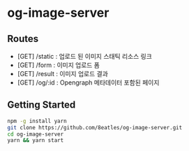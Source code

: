 # og-image-server

## Routes

- [GET] /static : 업로드 된 이미지 스태틱 리소스 링크
- [GET] /form : 이미지 업로드 폼
- [GET] /result : 이미지 업로드 결과
- [GET] /og/:id : Opengraph 메타데이터 포함된 페이지


## Getting Started

```bash
npm -g install yarn
git clone https://github.com/8eatles/og-image-server.git
cd og-image-server
yarn && yarn start
```
